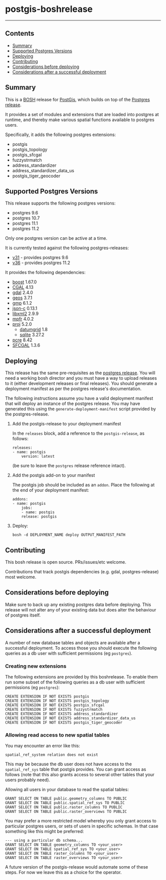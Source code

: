 # postgis-boshrelease
---

## Contents

* [Summary](#summary)
* [Supported Postgres Versions](#supported-postgres-versions)
* [Deploying](#deploying)
* [Contributing](#contributing)
* [Considerations before deploying](#considerations-before-deploying)
* [Considerations after a successful deployment](#considerations-after-a-successful-deployment)

## Summary 

This is a [BOSH](https://www.bosh.io) release for [PostGis](https://postgis.net), which builds on top of the 
[Postgres release](https://github.com/cloudfoundry/postgres-release).

It provides a set of modules and extensions that are loaded into postgres at runtime, and thereby make various
spatial functions available to postgres users.

Specifically, it adds the following postgres extensions:

  - postgis
  - postgis_topology
  - postgis_sfcgal
  - fuzzystrmatch
  - address_standardizer
  - address_standardizer_data_us
  - postgis_tiger_geocoder

## Supported Postgres Versions 

This release supports the following postgres versions:

 * postgres 9.6
 * postgres 10.7
 * postgres 11.1
 * postgres 11.2

Only one postgres version can be active at a time.

It is currently tested against the following postgres-releases:

 * [v31](https://github.com/cloudfoundry/postgres-release/releases/tag/v31) - provides postgres 9.6
 * [v36](https://github.com/cloudfoundry/postgres-release/releases/tag/v36) - provides postgres 11.2

It provides the following dependencies:

 * [boost](https://www.boost.org/) 1.67.0
 * [CGAL](https://www.cgal.org/) 4.13
 * [gdal](https://www.gdal.org/) 2.4.0
 * [geos](https://trac.osgeo.org/geos/) 3.7.1
 * [gmp](https://gmplib.org/) 6.1.2
 * [json-c](http://json-c.github.io/json-c/) 0.13.1
 * [libxml2](http://xmlsoft.org/) 2.9.9
 * [mpfr](https://www.mpfr.org/) 4.0.2
 * [proj](https://proj4.org) 5.2.0
   * [datumgrid](https://github.com/OSGeo/proj-datumgrid) 1.8
   * [sqlite](https://www.sqlite.org) 3.27.2
 * [pcre](https://www.pcre.org/) 8.42
 * [SFCGAL](http://oslandia.github.io/SFCGAL) 1.3.6

## Deploying

This release has the same pre-requisites as the [postgres release](https://github.com/cloudfoundry/postgres-release).
You will need a working bosh director and you must have a way to upload releases to it (either development releases
or final releases). You should generate a deployment manifest as per the postgres release's documentation.

The following instructions assume you have a valid deployment manifest that will deploy an instance of the postgres
release. You may have generated this using the `generate-deployment-manifest` script provided by the postgres-release.

1. Add the postgis-release to your deployment manifest

    In the `releases` block, add a reference to the `postgis-release`, as follows:

    ```
    releases:
    - name: postgis
        version: latest
    ```
    (be sure to leave the `postgres` release reference intact).

1. Add the postgis add-on to your manifest

    The postgis job should be included as an `addon`. Place the following at the end of your deployment manifest:

    ```
    addons:  
    - name: postgis
        jobs:
        - name: postgis
        release: postgis
    ``` 
   
1. Deploy:

   ```
   bosh -d DEPLOYMENT_NAME deploy OUTPUT_MANIFEST_PATH
   ```

## Contributing

This bosh release is open source. PRs/issues/etc welcome.

Contributions that track postgis dependencies (e.g. gdal, postgres-release) most welcome.

## Considerations before deploying

Make sure to back up any existing postgres data before deploying. This release will not alter any of your existing
data but does alter the behaviour of postgres itself.

## Considerations after a successful deployment

A number of new database tables and objects are available after a successful deployment. To access those you should
execute the following queries as a db user with sufficient permissions (eg `postgres`).

### Creating new extensions

The following extensions are provided by this boshrelease. To enable them run some subset of the following queries
as a db user with sufficient permissions (eg `postgres`):

  ```
  CREATE EXTENSION IF NOT EXISTS postgis
  CREATE EXTENSION IF NOT EXISTS postgis_topology
  CREATE EXTENSION IF NOT EXISTS postgis_sfcgal
  CREATE EXTENSION IF NOT EXISTS fuzzystrmatch
  CREATE EXTENSION IF NOT EXISTS address_standardizer
  CREATE EXTENSION IF NOT EXISTS address_standardizer_data_us
  CREATE EXTENSION IF NOT EXISTS postgis_tiger_geocoder

  ```

### Allowing read access to new spatial tables

You may encounter an error like this:

  ```
  spatial_ref_system relation does not exist
  ```

This may be because the db user does not have access to the `spatial_ref_sys` table that postgis provides. You
can grant access as follows (note that this also grants access to several other tables that your users probably
need).

Allowing all users in your database to read the spatial tables:

  ```
  GRANT SELECT ON TABLE public.geometry_columns TO PUBLIC
  GRANT SELECT ON TABLE public.spatial_ref_sys TO PUBLIC
  GRANT SELECT ON TABLE public.raster_columns TO PUBLIC
  GRANT SELECT ON TABLE public.raster_overviews TO PUBLIC
  ```

You may prefer a more restricted model whereby you only grant access to particular postgres users, or sets of users
in specific schemas. In that case something like this might be preferred:

  ```
  --- using a particular db schema...
  GRANT SELECT ON TABLE geometry_columns TO <your_user>
  GRANT SELECT ON TABLE spatial_ref_sys TO <your_user>
  GRANT SELECT ON TABLE raster_columns TO <your_user>
  GRANT SELECT ON TABLE raster_overviews TO <your_user>
  ```

A future version of the postgis-release would automate some of these steps. For now we leave this as a choice for
the operator.
